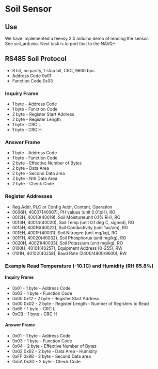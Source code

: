 # Soil Sensor

## Use
We have implemented a teensy 2.0 arduino demo of reading the sensor. See soil_arduino. 
Next task is to port that to the NAVQ+.

## RS485 Soil Protocol 
* 8 bit, no parity, 1 stop bit, CRC, 9600 bps
* Address Code 0x01
* Function Code 0x03 

### Inquiry Frame
* 1 byte - Address Code
* 1 byte - Function Code
* 2 byte - Register Start Address 
* 2 byte - Register Length
* 1 byte - CRC L
* 1 byte - CRC H

### Answer Frame
* 1 byte - Address Code
* 1 byte - Function Code
* 2 byte - Effective Number of Bytes
* 2 byte - Data Area
* 2 byte - Second Data area   
* 2 byte - Nth Data Area 
* 2 byte - Check Code

### Register Addresses
* Reg Addr, PLC or Config Addr, Content, Operation
* 0006H, 40007(40007), PH values (unit 0.01pH), RO
* 0012H, 40013(40019), Soil Moisture(unit 0.1% RH), RO
* 0013H, 40014(40020), Soil Temp (unit 0.1 deg C, signed), RO
* 0015H, 40016(40022), Soil Conductivity (unit 1us/cm), RO
* 001EH, 4001F(40031), Soil Nitrogen (unit mg/kg), RO
* 001FH, 40020(40032), Soil Phosphorus (unit mg/kg), RO
* 0020H, 40021(40033), Soil Potassium (unit mg/kg), RO
* 0100H, 40101(40257), Equipment Address (0-255), RW
* 0101H, 40102(40258), Baud Rate (2400/4800/9600), RW

### Example Read Temperature (-10.1C)  and Humidity (RH 65.8%)
#### Inquiry Frame
* 0x01 - 1 byte - Address Code
* 0x03 - 1 byte - Function Code
* 0x00 0x12 - 2 byte - Register Start Address 
* 0x00 0x02 - 2 byte - Register Length - Number of Registers to Read 
* 0x65 - 1 byte - CRC L
* 0xCB - 1 byte - CRC H

#### Answer Frame
* 0x01 - 1 byte - Address Code
* 0x03 - 1 byte - Function Code
* 0x04 - 2 byte - Effective Number of Bytes
* 0x02 0x92 - 2 byte - Data Area - Humidity
* 0xFF 0x9B - 2 byte - Second Data area   
* 0x5A 0x3D - 2 byte - Check Code

